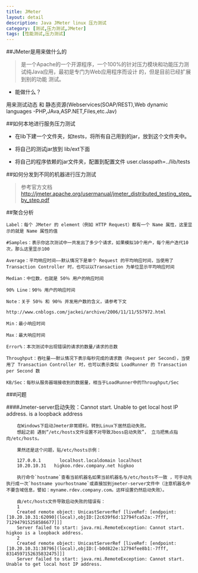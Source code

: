 ```yaml
---
title: JMeter
layout: detail
description: Java JMeter linux 压力测试
category: [测试,压力测试,JMeter]
tags: [性能测试,压力测试]
---
```

##JMeter是用来做什么的

 >是一个Apache的一个开源程序，一个100%的针对压力模块和功能压力测试纯Java应用，最初是专门为Web应用程序而设计 的，但是目前已经扩展到别的功能 测试。
 
 - 能做什么？
 
 用来测试动态 和 静态资源(Webservices(SOAP/REST),Web dynamic languages -PHP,JAva,ASP.NET,Files,etc.Jav)
    
##如何本地进行服务压力测试

- 在lib下建一个文件夹，如tests，将所有自己用到的jar，放到这个文件夹中。

- 将自己的测试jar放到 lib/ext下面

- 将自己的程序依赖的jar文件夹，配置到配置文件 
  user.classpath=../lib/tests

##如何分发到不同的机器进行压力测试
    
>参考官方文档<http://jmeter.apache.org/usermanual/jmeter_distributed_testing_step_by_step.pdf>


##聚合分析

    
    Label：每个 JMeter 的 element（例如 HTTP Request）都有一个 Name 属性，这里显示的就是 Name 属性的值
    
    #Samples：表示你这次测试中一共发出了多少个请求，如果模拟10个用户，每个用户迭代10次，那么这里显示100
    
    Average：平均响应时间——默认情况下是单个 Request 的平均响应时间，当使用了 Transaction Controller 时，也可以以Transaction 为单位显示平均响应时间
    
    Median：中位数，也就是 50％ 用户的响应时间
    
    90% Line：90％ 用户的响应时间
    
    Note：关于 50％ 和 90％ 并发用户数的含义，请参考下文
    
    http://www.cnblogs.com/jackei/archive/2006/11/11/557972.html
    
    Min：最小响应时间
    
    Max：最大响应时间
    
    Error%：本次测试中出现错误的请求的数量/请求的总数
    
    Throughput：吞吐量——默认情况下表示每秒完成的请求数（Request per Second），当使用了 Transaction Controller 时，也可以表示类似 LoadRunner 的 Transaction per Second 数
    
    KB/Sec：每秒从服务器端接收到的数据量，相当于LoadRunner中的Throughput/Sec

###问题

####Jmeter-server启动失败：Cannot start. Unable to get local host IP address. is a loopback address


        在Windows下启动Jmeter非常顺利，转到Linux下居然启动失败。
        想起之前 遇到“/etc/hosts文件设置不对导致Jboss启动失败”， 立马把焦点指向/etc/hosts。
        
        果然还是这个问题，贴/etc/hosts示例：
        
        127.0.0.1       localhost.localdomain localhost
        10.20.10.31   higkoo.rdev.company.net higkoo
        
        执行命令`hostname`查看当前机器名如果当前机器名与/etc/hosts不一致 ，可手动先执行成一次`hostname yourhostname`或直接加到jmeter-server文件中（注意机器名中不要含域信息，譬如：myname.rdev.company.com。这样设置仍然启动失败）。
        
        由/etc/hosts文件导致启动失败的错误有：
        1
        Created remote object: UnicastServerRef [liveRef: [endpoint:[10.20.10.31:62090](local),objID:[2c639f6d:12794fca52a:-7fff, 712947915258586677]]]
        Server failed to start: java.rmi.RemoteException: Cannot start. higkoo is a loopback address.
        2
        Created remote object: UnicastServerRef [liveRef: [endpoint:[10.20.10.31:38796](local),objID:[-b0d822e:12794fee8b1:-7fff, 8314597152635832475]]]
        Server failed to start: java.rmi.RemoteException: Cannot start. Unable to get local host IP address.
